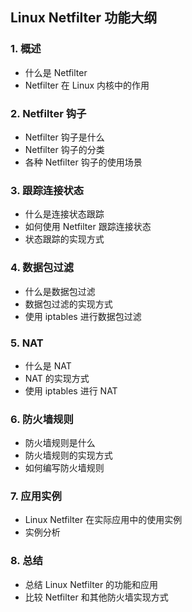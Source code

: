 ## Linux Netfilter 功能大纲

### 1. 概述
- 什么是 Netfilter
- Netfilter 在 Linux 内核中的作用

### 2. Netfilter 钩子
- Netfilter 钩子是什么
- Netfilter 钩子的分类
- 各种 Netfilter 钩子的使用场景

### 3. 跟踪连接状态
- 什么是连接状态跟踪
- 如何使用 Netfilter 跟踪连接状态
- 状态跟踪的实现方式

### 4. 数据包过滤
- 什么是数据包过滤
- 数据包过滤的实现方式
- 使用 iptables 进行数据包过滤

### 5. NAT
- 什么是 NAT
- NAT 的实现方式
- 使用 iptables 进行 NAT

### 6. 防火墙规则
- 防火墙规则是什么
- 防火墙规则的实现方式
- 如何编写防火墙规则

### 7. 应用实例
- Linux Netfilter 在实际应用中的使用实例
- 实例分析

### 8. 总结
- 总结 Linux Netfilter 的功能和应用
- 比较 Netfilter 和其他防火墙实现方式
